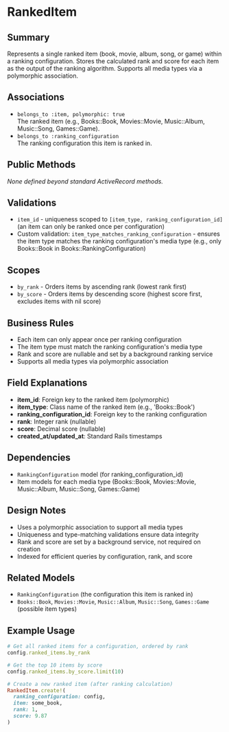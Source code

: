 # RankedItem

## Summary
Represents a single ranked item (book, movie, album, song, or game) within a ranking configuration. Stores the calculated rank and score for each item as the output of the ranking algorithm. Supports all media types via a polymorphic association.

## Associations
- `belongs_to :item, polymorphic: true`  
  The ranked item (e.g., Books::Book, Movies::Movie, Music::Album, Music::Song, Games::Game).
- `belongs_to :ranking_configuration`  
  The ranking configuration this item is ranked in.

## Public Methods
_None defined beyond standard ActiveRecord methods._

## Validations
- `item_id` - uniqueness scoped to `[item_type, ranking_configuration_id]` (an item can only be ranked once per configuration)
- Custom validation: `item_type_matches_ranking_configuration` - ensures the item type matches the ranking configuration's media type (e.g., only Books::Book in Books::RankingConfiguration)

## Scopes
- `by_rank` - Orders items by ascending rank (lowest rank first)
- `by_score` - Orders items by descending score (highest score first, excludes items with nil score)

## Business Rules
- Each item can only appear once per ranking configuration
- The item type must match the ranking configuration's media type
- Rank and score are nullable and set by a background ranking service
- Supports all media types via polymorphic association

## Field Explanations
- **item_id**: Foreign key to the ranked item (polymorphic)
- **item_type**: Class name of the ranked item (e.g., 'Books::Book')
- **ranking_configuration_id**: Foreign key to the ranking configuration
- **rank**: Integer rank (nullable)
- **score**: Decimal score (nullable)
- **created_at/updated_at**: Standard Rails timestamps

## Dependencies
- `RankingConfiguration` model (for ranking_configuration_id)
- Item models for each media type (Books::Book, Movies::Movie, Music::Album, Music::Song, Games::Game)

## Design Notes
- Uses a polymorphic association to support all media types
- Uniqueness and type-matching validations ensure data integrity
- Rank and score are set by a background service, not required on creation
- Indexed for efficient queries by configuration, rank, and score

## Related Models
- `RankingConfiguration` (the configuration this item is ranked in)
- `Books::Book`, `Movies::Movie`, `Music::Album`, `Music::Song`, `Games::Game` (possible item types)

## Example Usage
```ruby
# Get all ranked items for a configuration, ordered by rank
config.ranked_items.by_rank

# Get the top 10 items by score
config.ranked_items.by_score.limit(10)

# Create a new ranked item (after ranking calculation)
RankedItem.create!(
  ranking_configuration: config,
  item: some_book,
  rank: 1,
  score: 9.87
)
``` 